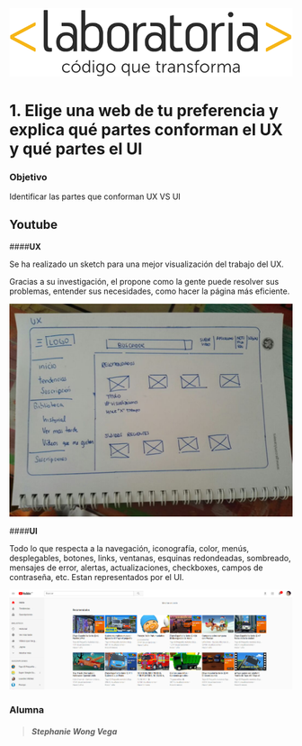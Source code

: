 ![logo](assets/logo_laboratoria.png)



# 1. Elige una web de tu preferencia y explica qué partes conforman el UX y qué partes el UI


### Objetivo


Identificar las partes que conforman UX VS UI

## Youtube

####**UX**

Se ha realizado un sketch para una mejor visualización del trabajo del UX.

Gracias a su investigación, el propone como la gente puede resolver sus problemas, entender sus necesidades, como hacer la página más eficiente.

![logo](assets/ux.jpeg)

####**UI**

Todo lo que respecta a la navegación, iconografía, color, menús, desplegables, botones, links, ventanas, esquinas redondeadas, sombreado, mensajes de error, alertas, actualizaciones, checkboxes, campos de contraseña, etc. Estan representados por el UI.

![logo](assets/youtube.png)


### **Alumna**



>##### Stephanie Wong Vega



